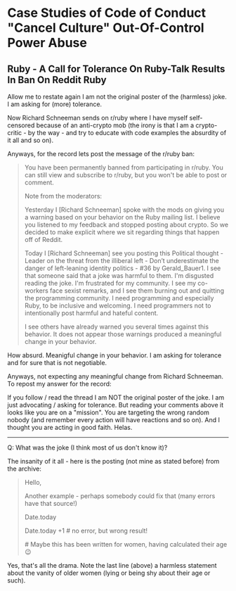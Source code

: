 # Case Studies of Code of Conduct "Cancel Culture" Out-Of-Control Power Abuse


## Ruby - A Call for Tolerance On Ruby-Talk Results In Ban On Reddit Ruby


Allow me to restate again I am not the original poster of the
(harmless) joke. I am asking for (more) tolerance.

Now Richard Schneeman sends on r/ruby where I have myself
self-censored because of an anti-crypto mob (the irony is that I am a
crypto-critic - by the way - and try to educate with code examples the
absurdity of it all and so on).

Anyways, for the record lets post the message of the r/ruby ban:

> You have been permanently banned from participating in r/ruby.
> You can still view and subscribe to r/ruby, but you won't be able
>  to post or comment.
>
> Note from the moderators:
>
> Yesterday I [Richard Schneeman] spoke with the mods on giving you a warning based on your
> behavior on the Ruby mailing list. I believe you listened to my feedback and
> stopped posting about crypto. So we decided to make explicit where we sit
>  regarding things that happen off of Reddit.
>
> Today I [Richard Schneeman] see you posting this Political thought - Leader on the threat from the illiberal left - Don’t underestimate the danger of left-leaning identity politics - #36 by Gerald_Bauer1. I see that someone said that a joke was harmful to them. I'm disgusted reading the joke. I'm frustrated for my community. I see my co-workers face sexist remarks, and I see them burning out and quitting the programming community. I need programming and especially Ruby, to be inclusive and welcoming. I need programmers not to intentionally post harmful and hateful content.
>
> I see others have already warned you several times against this behavior.
> It does not appear those warnings produced a meaningful
>  change in your behavior.
>

How absurd. Meanigful change in your behavior. I am asking for
tolerance and for sure that is not negotiable.

Anyways, not expecting any meaningful change from Richard
Schneeman. To repost my answer for the record:

If you follow / read the thread I am NOT the original poster of the
joke. I am just advocating / asking for tolerance. But reading your
comments above it looks like you are on a "mission". You are targeting
the wrong random nobody (and remember every action will have reactions
and so on). And I thought you are acting in good faith. Helas.

----

Q: What was the joke (I think most of us don't know it)?

The insanity of it all - here is the posting (not mine as stated before) from the archive:

> Hello,
>
> Another example - perhaps somebody could fix that
> (many errors have that source!)
>
> Date.today
>
> Date.today +1 # no error, but wrong result!
>
> \# Maybe this has been written for women, having calculated their age :wink:


Yes, that's all the drama.
Note the last line (above) a harmless statement about the vanity of older women (lying or being shy about their age or such).  

